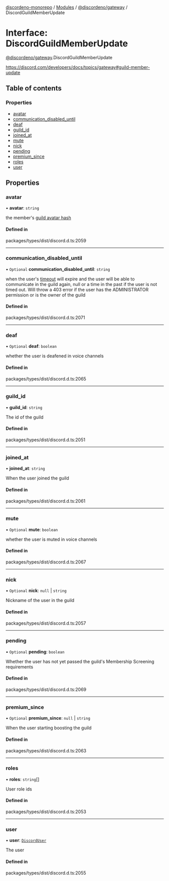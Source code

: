 [discordeno-monorepo](../README.md) / [Modules](../modules.md) / [@discordeno/gateway](../modules/discordeno_gateway.md) / DiscordGuildMemberUpdate

# Interface: DiscordGuildMemberUpdate

[@discordeno/gateway](../modules/discordeno_gateway.md).DiscordGuildMemberUpdate

https://discord.com/developers/docs/topics/gateway#guild-member-update

## Table of contents

### Properties

- [avatar](discordeno_gateway.DiscordGuildMemberUpdate.md#avatar)
- [communication_disabled_until](discordeno_gateway.DiscordGuildMemberUpdate.md#communication_disabled_until)
- [deaf](discordeno_gateway.DiscordGuildMemberUpdate.md#deaf)
- [guild_id](discordeno_gateway.DiscordGuildMemberUpdate.md#guild_id)
- [joined_at](discordeno_gateway.DiscordGuildMemberUpdate.md#joined_at)
- [mute](discordeno_gateway.DiscordGuildMemberUpdate.md#mute)
- [nick](discordeno_gateway.DiscordGuildMemberUpdate.md#nick)
- [pending](discordeno_gateway.DiscordGuildMemberUpdate.md#pending)
- [premium_since](discordeno_gateway.DiscordGuildMemberUpdate.md#premium_since)
- [roles](discordeno_gateway.DiscordGuildMemberUpdate.md#roles)
- [user](discordeno_gateway.DiscordGuildMemberUpdate.md#user)

## Properties

### avatar

• **avatar**: `string`

the member's [guild avatar hash](https://discord.com/developers/docs/reference#image-formatting)

#### Defined in

packages/types/dist/discord.d.ts:2059

---

### communication_disabled_until

• `Optional` **communication_disabled_until**: `string`

when the user's [timeout](https://support.discord.com/hc/en-us/articles/4413305239191-Time-Out-FAQ) will expire and the user will be able to communicate in the guild again, null or a time in the past if the user is not timed out. Will throw a 403 error if the user has the ADMINISTRATOR permission or is the owner of the guild

#### Defined in

packages/types/dist/discord.d.ts:2071

---

### deaf

• `Optional` **deaf**: `boolean`

whether the user is deafened in voice channels

#### Defined in

packages/types/dist/discord.d.ts:2065

---

### guild_id

• **guild_id**: `string`

The id of the guild

#### Defined in

packages/types/dist/discord.d.ts:2051

---

### joined_at

• **joined_at**: `string`

When the user joined the guild

#### Defined in

packages/types/dist/discord.d.ts:2061

---

### mute

• `Optional` **mute**: `boolean`

whether the user is muted in voice channels

#### Defined in

packages/types/dist/discord.d.ts:2067

---

### nick

• `Optional` **nick**: `null` \| `string`

Nickname of the user in the guild

#### Defined in

packages/types/dist/discord.d.ts:2057

---

### pending

• `Optional` **pending**: `boolean`

Whether the user has not yet passed the guild's Membership Screening requirements

#### Defined in

packages/types/dist/discord.d.ts:2069

---

### premium_since

• `Optional` **premium_since**: `null` \| `string`

When the user starting boosting the guild

#### Defined in

packages/types/dist/discord.d.ts:2063

---

### roles

• **roles**: `string`[]

User role ids

#### Defined in

packages/types/dist/discord.d.ts:2053

---

### user

• **user**: [`DiscordUser`](discordeno_gateway.DiscordUser.md)

The user

#### Defined in

packages/types/dist/discord.d.ts:2055
